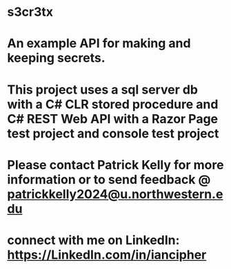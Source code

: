# s3cr3tx
# An example API for making and keeping secrets.
# This project uses a sql server db with a C# CLR stored procedure and C# REST Web API with a Razor Page test project and console test project
# Please contact Patrick Kelly for more information or to send feedback @ patrickkelly2024@u.northwestern.edu 
# connect with me on LinkedIn: https://LinkedIn.com/in/iancipher

